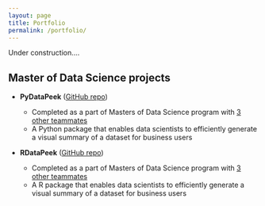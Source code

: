 ```yaml
---
layout: page
title: Portfolio
permalink: /portfolio/
---
```


Under construction....

## Master of Data Science projects

- **PyDataPeek** ([GitHub repo](https://github.com/UBC-MDS/PyDataPeek))
    - Completed as a part of Masters of Data Science program with [3 other teammates](https://github.com/UBC-MDS/PyDataPeek/blob/master/CONTRIBUTORS.md)
    - A Python package that enables data scientists to efficiently generate a visual summary of a dataset for business users


- **RDataPeek** ([GitHub repo](https://github.com/UBC-MDS/RDataPeek))
    - Completed as a part of Masters of Data Science program with [3 other teammates](https://github.com/UBC-MDS/RDataPeek/blob/master/CONTRIBUTORS.md)
    - A R package that enables data scientists to efficiently generate a visual summary of a dataset for business users
